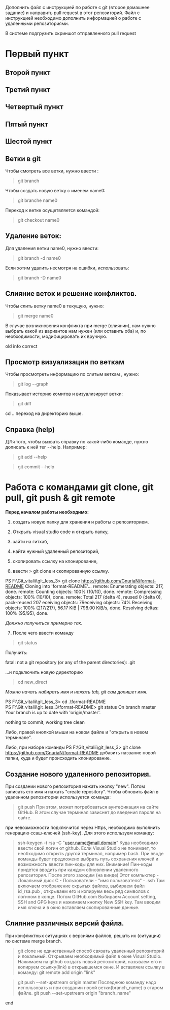 Дополнить файл с инструкцией по работе с git (второе домашнее задание) и направить pull request в этот репозиторий. Файл с инструкцией необходимо дополнить информацией о работе с удаленными репозиториями.

В системе подгрузить скриншот отправленного pull request

# Первый пункт

## Второй пункт

## Третий пункт

## Четвертый пункт

## Пятый пункт

## Шестой пункт

## Ветки в git

Чтобы смотреть все ветки, нужно ввести :
 > git branch

Чтобы создать новую ветку с именем name0:
 > git branche name0

Переход к ветке осущетвляется командой:
 > git checkout name0
  
  ## Удаление веток:
Для удаления ветки name0, нужно ввести:

 > git branch -d name0

Если хотим удалить несмотря на ошибки, использовать:

 > git branch -D name0

## Слияние веток и решение конфликтов.

Чтобы слить ветку name0 в текущую, нужно:
  > git merge name0

В случае возникновения конфликта при merge (слиянии), нам нужно выбрать какой из вариантов нам нужен (или оставить оба) и, по необходимости, модифицировать их вручную.

  old info correct
  
 ## Просмотр визуализации по веткам

Чтобы просмотреть информацию по слитым веткам , нужно:

 >git log --graph

 Показывает историю комитов и визуализирует ветки:

 > git diff

 cd .. 
 переход на директорию выше.

 ## Справка (help)
 ДЛя того, чтобы вызвать справку по какой-либо команде, нужно дописать к ней тег --help. Например:
 > git add --help
 
 > git commit --help

# Работа с командами git clone, git pull, git push & git remote

**Перед началом работы необходимо:**

1. создать новую папку для хранения и работы с репозиторием.

2. Открыть visual studio code и открыть папку,
3. зайти на гитхаб,
4. найти нужный удаленный репозиторий,
5. скопировать ссылку на клонирование,
6. ввести > git clone и скопированную ссылку.

PS F:\Git_vitalii\git_less_3> git clone https://github.com/GnuriaN/format-README
Cloning into 'format-README'...
remote: Enumerating objects: 217, done.
remote: Counting objects: 100% (10/10), done.
remote: Compressing objects: 100% (10/10), done.
remote: Total 217 (delta 4), reused 0 (delta 0), pack-reused 207 eceiving objects:  7Receiving objects:  74%
Receiving objects: 100% (217/217), 56.17 KiB | 798.00 KiB/s, done.
Resolving deltas: 100% (95/95), done.

*Должно получиться примерно так.*

7. После чего ввести команду 
 > git status

Получить:

fatal: not a git repository (or any of the parent directories): .git

...и подключить новую директорию

 > cd new_direct

*Можно начать набирать имя и нажать tab, git сам допишет имя.*

PS F:\Git_vitalii\git_less_3> cd .\format-README\
PS F:\Git_vitalii\git_less_3\format-README> git status
On branch master
Your branch is up to date with 'origin/master'.

nothing to commit, working tree clean

Либо, правой кнопкой мыши на новом файле и "открыть в новом терминале".

Либо, при наборе команды PS F:\Git_vitalii\git_less_3> git clone https://github.com/GnuriaN/format-README
добавить название новой папки, куда и будет происходить клонирование.

## Создание нового удаленного репозитория.

При создании нового репозитория нажать кнопку "new". Потом записать его имя и нажать "create repository".
Чтобы обновить файл в удаленном репозитории используется команда:
 > git push
При этом, может потребоваться аунтефикация на сайте GitHub. В этом случае терминал зависнет до введения пароля на сайте.

при невозможности подключится через Https, необходимо выполнить генерацию ссаш-ключей (ssh-key). Для этого используем команду:
 > ssh-keygen -t rsa -C "user.name@mail.domain"
Куда необходимо ввести свой логин от github.
Если Visual Studio не понимает, то необходимо открыть другой терминал, например bash.
При вводе команды будет предложено выбрать путь сохранения ключей и возможность ввести пин-коды для них. 
Внимание! Пин-коды придется вводить при каждом обновлении удаленного репозитория.
После этого заходим (на винде) Этот компьютер - Локальный диск С - Пользователи - "имя пользователя" - .ssh 
Там включаем отображение скрытых файлов, выбираем файл id_rsa.pub , открываем его и копируем весь ряд символов с логином в конце.
Потом GitHub.com
Выбираем Account setting, SSH and GPG keys и нажимаем кнопку New SSH key. Там вводим имя ключа и в окно вставляем скопированные данные.

## Слияние различных версий файла.

При конфликтных ситуациях с версиями файлов, решать их (ситуации) по системе merge branch.

 > git clone 
не единственный способ связать удаленный репозиторий и локальный.
Открываем необходимый файл в окне Visual Studio.
Нажимаем на github создать новый репозиторий, называем его и копируем ссылку(link) в открывшемся окне.
И вставляем ссылку в команду:
 > git remote add origin "link"

 > git push --set-upstream origin master
Последнюю команду надо использовать и при создании новой ветки(branch_name) в старом файле.
 > git push --set-upstream origin "branch_name"


end